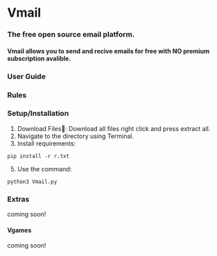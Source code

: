 # Vmail
### The free open source email platform.
#### Vmail allows you to send and recive emails for free with NO premium subscription avalible.

### User Guide
### Rules

### Setup/Installation
1. Download Files📁: Download all files right click and press extract all.
2. Navigate to the directory using Terminal.
3. Install requirements:
```
pip install -r r.txt
   ```
5. Use the command:
```
python3 Vmail.py
  ```
### Extras
coming soon!
#### Vgames
coming soon!

